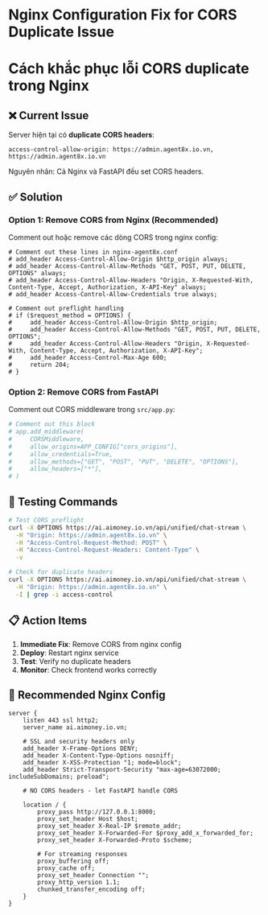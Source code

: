 # Nginx Configuration Fix for CORS Duplicate Issue
# Cách khắc phục lỗi CORS duplicate trong Nginx

## ❌ Current Issue
Server hiện tại có **duplicate CORS headers**:
```
access-control-allow-origin: https://admin.agent8x.io.vn, https://admin.agent8x.io.vn
```

Nguyên nhân: Cả Nginx và FastAPI đều set CORS headers.

## ✅ Solution

### Option 1: Remove CORS from Nginx (Recommended)

Comment out hoặc remove các dòng CORS trong nginx config:

```nginx
# Comment out these lines in nginx-agent8x.conf
# add_header Access-Control-Allow-Origin $http_origin always;
# add_header Access-Control-Allow-Methods "GET, POST, PUT, DELETE, OPTIONS" always;
# add_header Access-Control-Allow-Headers "Origin, X-Requested-With, Content-Type, Accept, Authorization, X-API-Key" always;
# add_header Access-Control-Allow-Credentials true always;

# Comment out preflight handling
# if ($request_method = OPTIONS) {
#     add_header Access-Control-Allow-Origin $http_origin;
#     add_header Access-Control-Allow-Methods "GET, POST, PUT, DELETE, OPTIONS";
#     add_header Access-Control-Allow-Headers "Origin, X-Requested-With, Content-Type, Accept, Authorization, X-API-Key";
#     add_header Access-Control-Max-Age 600;
#     return 204;
# }
```

### Option 2: Remove CORS from FastAPI

Comment out CORS middleware trong `src/app.py`:

```python
# Comment out this block
# app.add_middleware(
#     CORSMiddleware,
#     allow_origins=APP_CONFIG["cors_origins"],
#     allow_credentials=True,
#     allow_methods=["GET", "POST", "PUT", "DELETE", "OPTIONS"],
#     allow_headers=["*"],
# )
```

## 🧪 Testing Commands

```bash
# Test CORS preflight
curl -X OPTIONS https://ai.aimoney.io.vn/api/unified/chat-stream \
  -H "Origin: https://admin.agent8x.io.vn" \
  -H "Access-Control-Request-Method: POST" \
  -H "Access-Control-Request-Headers: Content-Type" \
  -v

# Check for duplicate headers
curl -X OPTIONS https://ai.aimoney.io.vn/api/unified/chat-stream \
  -H "Origin: https://admin.agent8x.io.vn" \
  -I | grep -i access-control
```

## 📋 Action Items

1. **Immediate Fix**: Remove CORS from nginx config
2. **Deploy**: Restart nginx service
3. **Test**: Verify no duplicate headers
4. **Monitor**: Check frontend works correctly

## 🔧 Recommended Nginx Config

```nginx
server {
    listen 443 ssl http2;
    server_name ai.aimoney.io.vn;
    
    # SSL and security headers only
    add_header X-Frame-Options DENY;
    add_header X-Content-Type-Options nosniff;
    add_header X-XSS-Protection "1; mode=block";
    add_header Strict-Transport-Security "max-age=63072000; includeSubDomains; preload";
    
    # NO CORS headers - let FastAPI handle CORS
    
    location / {
        proxy_pass http://127.0.0.1:8000;
        proxy_set_header Host $host;
        proxy_set_header X-Real-IP $remote_addr;
        proxy_set_header X-Forwarded-For $proxy_add_x_forwarded_for;
        proxy_set_header X-Forwarded-Proto $scheme;
        
        # For streaming responses
        proxy_buffering off;
        proxy_cache off;
        proxy_set_header Connection "";
        proxy_http_version 1.1;
        chunked_transfer_encoding off;
    }
}
```
